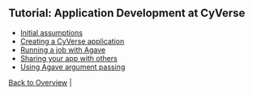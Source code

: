 Tutorial: Application Development at CyVerse
-------

* [Initial assumptions](app-dev-initial-assumptions.md)
* [Creating a CyVerse application](app-dev-first-app.md)
* [Running a job with Agave](app-dev-first-app-job.md)
* [Sharing your app with others](app-dev-share-app.md)
* [Using Agave argument passing](app-dev-argpass.md)

[Back to Overview](../README.md) | 
